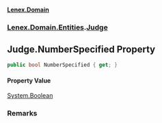 #### [Lenex.Domain](index.md 'index')
### [Lenex.Domain.Entities](Lenex.Domain.Entities.md 'Lenex.Domain.Entities').[Judge](Lenex.Domain.Entities.Judge.md 'Lenex.Domain.Entities.Judge')

## Judge.NumberSpecified Property

```csharp
public bool NumberSpecified { get; }
```

#### Property Value
[System.Boolean](https://docs.microsoft.com/en-us/dotnet/api/System.Boolean 'System.Boolean')

### Remarks